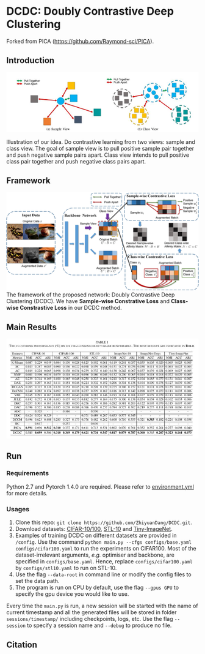 # DCDC: Doubly Contrastive Deep Clustering

Forked from PICA (https://github.com/Raymond-sci/PICA).

## Introduction


<img src="image/ill.jpg" width="800" />

<p> Illustration of our idea. Do contrastive learning from two views: sample and class view. The goal of sample view is to pull positive sample pair together and push negative sample pairs apart. Class view intends to pull positive class pair together and push negative class pairs apart. </p>

## Framework

<img src="image/structure.jpg" width="800" />
The framework of the proposed network: Doubly Contrastive Deep Clustering (DCDC). We have <b>Sample-wise Constrative Loss</b> and <b>Class-wise Constrastive Loss</b> in our DCDC method.

## Main Results
<img src="image/results.jpg" width="800" />


## Run
### Requirements
Python 2.7 and Pytorch 1.4.0 are required. Please refer to [environment.yml](./environment.yml) for more details.
### Usages
1. Clone this repo: `git clone https://github.com/ZhiyuanDang/DCDC.git`.
2. Download datasets: [CIFAR-10/100](https://www.cs.toronto.edu/~kriz/cifar.html), [STL-10](http://ai.stanford.edu/~acoates/stl10/) and [Tiny-ImageNet](http://cs231n.stanford.edu/tiny-imagenet-200.zip).
3. Examples of training DCDC on different datasets are provided in `/config`. Use the command `python main.py --cfgs configs/base.yaml configs/cifar100.yaml` to run the experiments on CIFAR100. Most of the dataset-irrelevant arguments, *e.g.* optimiser and backbone, are specified in `configs/base.yaml`. Hence, replace `configs/cifar100.yaml` by `configs/stl10.yaml` to run on STL-10. 
4. Use the flag `--data-root` in command line or modify the config files to set the data path.
5. The program is run on CPU by default, use the flag `--gpus GPU` to specify the gpu device you would like to use.

Every time the `main.py` is run, a new session will be started with the name of current timestamp and all the generated files will be stored in folder `sessions/timestamp/` including checkpoints, logs, etc. Use the flag `--session` to specify a session name and `--debug` to produce no file.

## Citation

